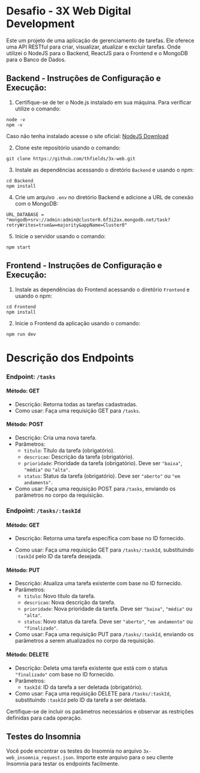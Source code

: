 # Desafio - 3X Web Digital Development

Este um projeto de uma aplicação de gerenciamento de tarefas. Ele oferece uma API RESTful para criar, visualizar, atualizar e excluir tarefas.
Onde utilizei o NodeJS para o Backend, ReactJS para o Frontend e o MongoDB para o Banco de Dados.

## Backend - Instruções de Configuração e Execução:

1. Certifique-se de ter o Node.js instalado em sua máquina.
  Para verificar utilize o comando:
```
node -v
npm -v
```
Caso não tenha instalado acesse o site oficial: 
[NodeJS Download](https://nodejs.org/en/download/current)

2. Clone este repositório usando o comando:
```
git clone https://github.com/thfields/3x-web.git
```
3. Instale as dependências acessando o diretório `Backend` e usando o npm:
```
cd Backend
npm install
```
4. Crie um arquivo `.env` no diretório Backend e adicione a URL de conexão com o MongoDB:
```
URL_DATABASE = "mongodb+srv://admin:admin@cluster0.6f3i2ax.mongodb.net/task?retryWrites=true&w=majority&appName=Cluster0"
```
5. Inicie o servidor usando o comando:
```
npm start
```

## Frontend - Instruções de Configuração e Execução:

1. Instale as dependências do Frontend acessando o diretório `Frontend` e usando o npm:
```
cd Frontend
npm install
```
2. Inicie o Frontend da aplicação usando o comando:
```
npm run dev
```

# Descrição dos Endpoints

### Endpoint: `/tasks`

#### Método: GET
- Descrição: Retorna todas as tarefas cadastradas.
- Como usar: Faça uma requisição GET para `/tasks`.

#### Método: POST
- Descrição: Cria uma nova tarefa.
- Parâmetros:
  - `titulo`: Título da tarefa (obrigatório).
  - `descricao`: Descrição da tarefa (obrigatório).
  - `prioridade`: Prioridade da tarefa (obrigatório). Deve ser `"baixa"`, `"média"` ou `"alta"`.
  - `status`: Status da tarefa (obrigatório). Deve ser `"aberto"` ou `"em andamento"`.
- Como usar: Faça uma requisição POST para `/tasks`, enviando os parâmetros no corpo da requisição.

### Endpoint: `/tasks/:taskId`

#### Método: GET
- Descrição: Retorna uma tarefa específica com base no ID fornecido.

- Como usar: Faça uma requisição GET para `/tasks/:taskId`, substituindo `:taskId` pelo ID da tarefa desejada.

#### Método: PUT
- Descrição: Atualiza uma tarefa existente com base no ID fornecido.
- Parâmetros:
  - `titulo`: Novo título da tarefa.
  - `descricao`: Nova descrição da tarefa.
  - `prioridade`: Nova prioridade da tarefa. Deve ser `"baixa"`, `"média"` ou `"alta"`.
  - `status`: Novo status da tarefa. Deve ser `"aberto"`, `"em andamento"` ou `"finalizado"`.
- Como usar: Faça uma requisição PUT para `/tasks/:taskId`, enviando os parâmetros a serem atualizados no corpo da requisição.

#### Método: DELETE
- Descrição: Deleta uma tarefa existente que está com o status `"finalizado"` com base no ID fornecido.
- Parâmetros:
  - `taskId`: ID da tarefa a ser deletada (obrigatório).
- Como usar: Faça uma requisição DELETE para `/tasks/:taskId`, substituindo `:taskId` pelo ID da tarefa a ser deletada.

Certifique-se de incluir os parâmetros necessários e observar as restrições definidas para cada operação.

## Testes do Insomnia
Você pode encontrar os testes do Insomnia no arquivo `3x-web_insomnia_request.json`. Importe este arquivo para o seu cliente Insomnia para testar os endpoints facilmente.
